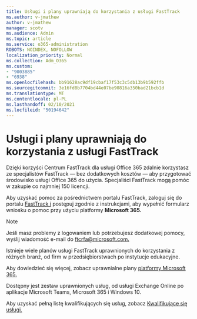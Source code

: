 ```yaml
---
title: Usługi i plany uprawniają do korzystania z usługi FastTrack
ms.author: v-jmathew
author: v-jmathew
manager: scotv
ms.audience: Admin
ms.topic: article
ms.service: o365-administration
ROBOTS: NOINDEX, NOFOLLOW
localization_priority: Normal
ms.collection: Adm_O365
ms.custom:
- "9003885"
- "6938"
ms.openlocfilehash: bb91628ac9df19cbaf17f53c3c5db13b9b592ffb
ms.sourcegitcommit: 3e16fd8b7704bd44e07be90816a350bad21bcb1d
ms.translationtype: MT
ms.contentlocale: pl-PL
ms.lasthandoff: 02/10/2021
ms.locfileid: "50194642"
---
```

# <a name="eligible-services-and-plans-for-fasttrack"></a>Usługi i plany uprawniają do korzystania z usługi FastTrack

Dzięki korzyści Centrum FastTrack dla usługi Office 365 zdalnie korzystasz ze specjalistów FastTrack — bez dodatkowych kosztów — aby przygotować środowisko usługi Office 365 do użycia. Specjaliści FastTrack mogą pomóc w zakupie co najmniej 150 licencji.

Aby uzyskać pomoc za pośrednictwem portalu FastTrack, zaloguj się do portalu [FastTrack i](https://go.microsoft.com/fwlink/?linkid=2125443) postępuj zgodnie z instrukcjami, aby wypełnić formularz wniosku o pomoc przy użyciu platformy **Microsoft 365.**

> [!NOTE]
> Jeśli masz problemy z logowaniem lub potrzebujesz dodatkowej pomocy, wyślij wiadomość e-mail do [ftcrfa@microsoft.com.](mailto:ftcrfa@microsoft.com)

Istnieje wiele planów usługi FastTrack uprawnionych do korzystania z różnych branż, od firm w przedsiębiorstwach po instytucje edukacyjne.

Aby dowiedzieć się więcej, zobacz uprawnialne plany [platformy Microsoft 365.](https://go.microsoft.com/fwlink/?linkid=2125459)

Dostępny jest zestaw uprawnionych usług, od usługi Exchange Online po aplikacje Microsoft Teams, Microsoft 365 i Windows 10.

Aby uzyskać pełną listę kwalifikujących się usług, zobacz [Kwalifikujące się usługi.](https://go.microsoft.com/fwlink/?linkid=2125636)
